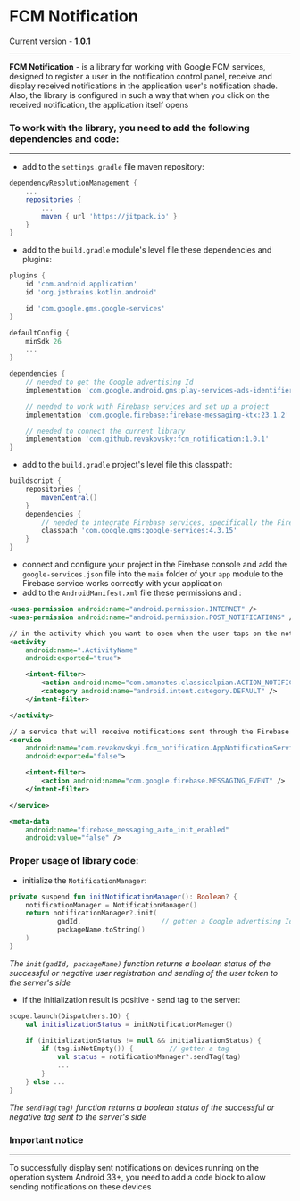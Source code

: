 # FCM Notification

Current version - **1.0.1**

---

**FCM Notification** - is a library for working with Google FCM services, designed to register a user
in the notification control panel, receive and display received notifications in the application
user's notification shade.
Also, the library is configured in such a way that when you click on the received notification, the
application itself opens

### To work with the library, you need to add the following dependencies and code:

---

- add to the `settings.gradle` file maven repository:

```groovy
dependencyResolutionManagement {
    ...
    repositories {
        ...
        maven { url 'https://jitpack.io' }
    }
}
```

- add to the `build.gradle` module's level file these dependencies and plugins:

```groovy
plugins {
    id 'com.android.application'
    id 'org.jetbrains.kotlin.android'

    id 'com.google.gms.google-services'
}

defaultConfig {
    minSdk 26
    ...
}

dependencies {
    // needed to get the Google advertising Id
    implementation 'com.google.android.gms:play-services-ads-identifier:18.0.1'

    // needed to work with Firebase services and set up a project
    implementation 'com.google.firebase:firebase-messaging-ktx:23.1.2'

    // needed to connect the current library
    implementation 'com.github.revakovsky:fcm_notification:1.0.1'
}
```

- add to the `build.gradle` project's level file this classpath:

```groovy
buildscript {
    repositories {
        mavenCentral()
    }
    dependencies {
        // needed to integrate Firebase services, specifically the Firebase Gradle plugin
        classpath 'com.google.gms:google-services:4.3.15'
    }
}
```

- connect and configure your project in the Firebase console and add the `google-services.json` file into
  the `main` folder of your `app` module to the Firebase service works correctly with your application
- add to the `AndroidManifest.xml` file these permissions and :

```xml
<uses-permission android:name="android.permission.INTERNET" />
<uses-permission android:name="android.permission.POST_NOTIFICATIONS" />

// in the activity which you want to open when the user taps on the notification
<activity
    android:name=".ActivityName"
    android:exported="true">

    <intent-filter>
        <action android:name="com.amanotes.classicalpian.ACTION_NOTIFICATION_CLICK" />
        <category android:name="android.intent.category.DEFAULT" />
    </intent-filter>

</activity>

// a service that will receive notifications sent through the Firebase console
<service
    android:name="com.revakovskyi.fcm_notification.AppNotificationService"
    android:exported="false">

    <intent-filter>
        <action android:name="com.google.firebase.MESSAGING_EVENT" />
    </intent-filter>

</service>

<meta-data
    android:name="firebase_messaging_auto_init_enabled"
    android:value="false" />
```

### Proper usage of library code:

- initialize the `NotificationManager`:

```kotlin
private suspend fun initNotificationManager(): Boolean? {
    notificationManager = NotificationManager()
    return notificationManager?.init(
            gadId,                    // gotten a Google advertising Id
            packageName.toString()
    )
}
```

*The `init(gadId, packageName)` function returns a boolean status of the successful or negative user
registration and sending of the user token to the server's side*

- if the initialization result is positive - send tag to the server:

```kotlin
scope.launch(Dispatchers.IO) {
    val initializationStatus = initNotificationManager()

    if (initializationStatus != null && initializationStatus) {
        if (tag.isNotEmpty()) {         // gotten a tag
            val status = notificationManager?.sendTag(tag)
            ...
        }
    } else ...
}
```

*The `sendTag(tag)` function returns a boolean status of the successful or negative tag sent to
the server's side*

### Important notice

---

To successfully display sent notifications on devices running on the operation system Android 33+, 
you need to add a code block to allow sending notifications on these devices